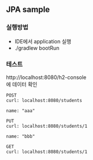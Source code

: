 
## JPA sample
### 실행방법
- IDE에서 application 실행
- ./gradlew bootRun

### 테스트
http://localhost:8080/h2-console  
에 데이터 확인

```
POST
curl: localhost:8080/students

name: "aaa"

```

```
PUT
curl: localhost:8080/students/1

name: "bbb"

```

```
GET
curl: localhost:8080/students/1

```
